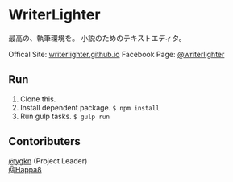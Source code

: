 # WriterLighter
最高の、執筆環境を。
小説のためのテキストエディタ。

Offical Site: [writerlighter.github.io](//writerlighter.github.io/)
Facebook Page: [@writerlighter](//www.facebook.com/writerlighter)

## Run
1. Clone this.
2. Install dependent package. `$ npm install`
3. Run gulp tasks. `$ gulp run`

## Contoributers
[@ygkn](//github.com/ygkn "@ygkn") (Project Leader)  
[@Happa8](//github.com/Happa8 "@Happa8")  

